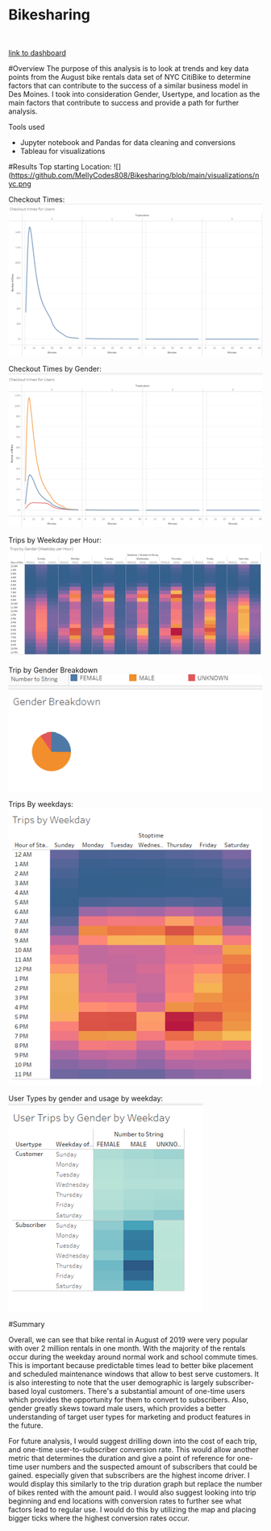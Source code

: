 # Bikesharing
![]()

[link to dashboard](https://public.tableau.com/app/profile/melanie.taylor6095/viz/CityBikeData_16655489967290/Story2?publish=yes)

#Overview 
The purpose of this analysis is to look at trends and key data points from the August bike rentals data set of NYC CitiBike to determine factors that can contribute to the success of a similar business model in Des Moines. I took into consideration Gender, Usertype, and location as the main factors that contribute to success and provide a path for further analysis.

Tools used
- Jupyter notebook and Pandas for data cleaning and  conversions
- Tableau for visualizations

#Results 
Top starting Location:
![](https://github.com/MellyCodes808/Bikesharing/blob/main/visualizations/nyc.png

Checkout Times:
![](https://github.com/MellyCodes808/Bikesharing/blob/main/visualizations/checkout%20times%20for%20users%20.png)

Checkout Times by Gender:
![](https://github.com/MellyCodes808/Bikesharing/blob/main/visualizations/checkout%20times%20for%20gender%20.png)

Trips by Weekday per Hour:
![](https://github.com/MellyCodes808/Bikesharing/blob/main/visualizations/trips%20by%20gender%20(weekday%20per%20hour)%20.png)

Trip by Gender Breakdown
![](https://github.com/MellyCodes808/Bikesharing/blob/main/visualizations/gender%20breakdown.png)


Trips By weekdays: 
![](https://github.com/MellyCodes808/Bikesharing/blob/main/visualizations/trips%20by%20weekday.png)

User Types by gender and usage by weekday: 
![](https://github.com/MellyCodes808/Bikesharing/blob/main/visualizations/user%20trips%20by%20weekday.png)


#Summary 

Overall, we can see that bike rental in August of 2019 were very popular with over 2 million rentals in one month. With the majority of the rentals occur during the weekday around normal work and school commute times. This is important because predictable times lead to better bike placement and scheduled maintenance windows that allow to best serve customers. It is also interesting to note that the user demographic is largely subscriber-based loyal customers. There's a substantial amount of one-time users which provides the opportunity for them to convert to subscribers. Also, gender greatly skews toward male users, which provides a better understanding of target user types for marketing and product features in the future.

For future analysis, I would suggest drilling down into the cost of each trip, and one-time user-to-subscriber conversion rate. This would allow another metric that determines the duration and give a point of reference for one-time user numbers and the suspected amount of subscribers that could be gained. especially given that subscribers are the highest income driver. I would display this similarly to the trip duration graph but replace the number of bikes rented with the amount paid. I would also suggest looking into trip beginning and end locations with conversion rates to further see what factors lead to regular use. I would do this by utilizing the map and placing bigger ticks where the highest conversion rates occur.
